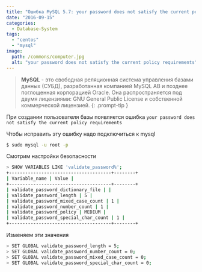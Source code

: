 ```yaml
---
title: "Ошибка MySQL 5.7: your password does not satisfy the current policy requirements"
date: "2016-09-15"
categories: 
  - Database-System
tags: 
  - "centos"
  - "mysql"
image:
  path: /commons/computer.jpg
  alt: "your password does not satisfy the current policy requirements"
---
```


> **MySQL** - это свободная реляционная система управления базами данных (СУБД), разработанная компанией MySQL AB и позднее поглощенная корпорацией Oracle. Она распространяется под двумя лицензиями: GNU General Public License и собственной коммерческой лицензией.
{: .prompt-tip }

При создании пользователя базы появляется ошибка `your password does not satisfy the current policy requirements`

Чтобы исправить эту ошибку надо подключиться к mysql

```sh
$ sudo mysql -u root -p
```

Смотрим настройки безопасности

```sh
> SHOW VARIABLES LIKE 'validate_password%';
+--------------------------------------+--------+
| Variable_name | Value |
+--------------------------------------+--------+
| validate_password_dictionary_file | |
| validate_password_length | 5 |
| validate_password_mixed_case_count | 1 |
| validate_password_number_count | 1 |
| validate_password_policy | MEDIUM |
| validate_password_special_char_count | 1 |
+--------------------------------------+--------+
```

Изменяем эти значения 

```sh
> SET GLOBAL validate_password_length = 5;
> SET GLOBAL validate_password_number_count = 0;
> SET GLOBAL validate_password_mixed_case_count = 0;
> SET GLOBAL validate_password_special_char_count = 0;
```
